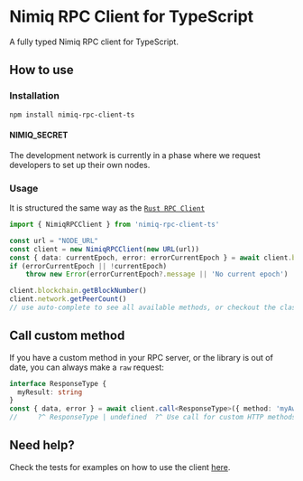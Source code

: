 # Nimiq RPC Client for TypeScript

A fully typed Nimiq RPC client for TypeScript.

## How to use

### Installation

```bash
npm install nimiq-rpc-client-ts
```

#### NIMIQ_SECRET

<!--
The development network is currently in a phase where we are giving RPC access to interested developers. Its main purpose is to invite all developers to exercise and test the Nimiq 2.0 RPC functionality (to see how it fits for their app use cases), and we invite them to file and report any issues through our GitHub repository. Using the TOKEN that will be given after requesting developer access from a team member through our social media channels.
-->

The development network is currently in a phase where we request developers to set up their own nodes.

### Usage

It is structured the same way as the [`Rust RPC Client`](https://github.com/nimiq/core-rs-albatross/tree/albatross/rpc-server/src/dispatchers)

```typescript
import { NimiqRPCClient } from 'nimiq-rpc-client-ts'

const url = "NODE_URL"
const client = new NimiqRPCClient(new URL(url))
const { data: currentEpoch, error: errorCurrentEpoch } = await client.blockchain.getEpochNumber()
if (errorCurrentEpoch || !currentEpoch)
    throw new Error(errorCurrentEpoch?.message || 'No current epoch')

client.blockchain.getBlockNumber()
client.network.getPeerCount()
// use auto-complete to see all available methods, or checkout the class https://github.com/onmax/albatross-rpc-client-ts/blob/main/src/index.ts#L26
```

## Call custom method

If you have a custom method in your RPC server, or the library is out of date, you can always make a `raw` request:

```ts
interface ResponseType {
  myResult: string
}
const { data, error } = await client.call<ResponseType>({ method: 'myAwesomeCustomMethod', params: ["FirstParameter", "secondParameter"] }, { /* some http options */ })
//     ?^ ResponseType | undefined  ?^ Use call for custom HTTP methods or `subscribe` for custom WS
```

## Need help?

Check the tests for examples on how to use the client [here](./src/index.test.ts).
